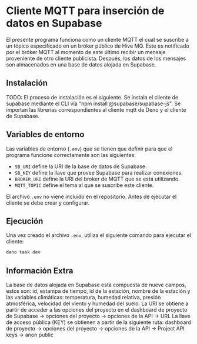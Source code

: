 # Cliente MQTT para inserción de datos en Supabase

El presente programa funciona como un cliente MQTT el cual se suscribe a un tópico especificado en un bróker público de Hive MQ. 
Este es notificado por el bróker MQTT al momento de este último recibir un mensaje proveniente de otro cliente publicista. 
Después, los datos de los mensajes son almacenados en una base de datos alojada en Supabase.


## Instalación

TODO: El proceso de instalación es el siguiente.
Se instala el cliente de supabase mediante el CLI vía "npm install @supabase/supabase-js".
Se importan las librerías correspondientes al cliente mqtt de Deno y el cliente de Supabase.

## Variables de entorno

Las variables de entorno (`.env`) que se tienen que definir para que el programa funcione correctamente son las siguientes:

- `SB_URI` define la URI de la base de datos de Supabase.
- `SB_KEY` define la llave que provee Supabase para realizar conexiones.
- `BROKER_URI` define la URI del broker de MQTT que se está utilizando.
- `MQTT_TOPIC` define el tema al que se suscribe este cliente.

El archivo `.env` no viene incluido en el repositorio. Antes de ejecutar el cliente
se debe crear y configurar.

## Ejecución

Una vez creado el archivo `.env`, utiliza el siguiente comando para ejecutar el cliente:

```bash
deno task dev
```
## Información Extra

La base de datos alojada en Supabase está compuesta de nueve campos, estos son: id, estampa de tiempo, id de la estación, nombre de la estación
y las variables climáticas: temperatura, humedad relativa, presión atmosférica, velocidad del viento y humedad del suelo.
La URI se obtiene a partir de acceder a las opciones del proyecto en el dashboard de proyecto de Supabase -> opciones del proyecto -> opciones de la API -> URL
La llave de acceso pública (KEY) se obtienen a partir de la siguiente ruta: dashboard de proyecto -> opciones del proyecto -> opciones de la API -> Project API keys -> anon public
